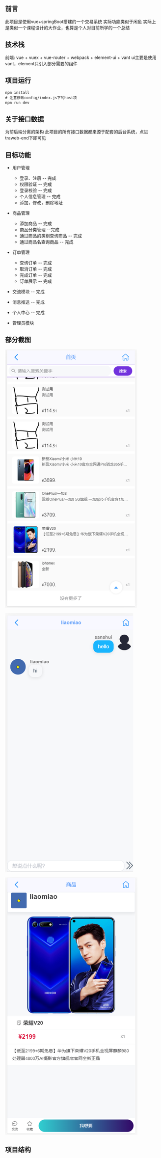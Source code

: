## 前言
此项目是使用vue+springBoot搭建的一个交易系统
实际功能类似于闲鱼
实际上是类似一个课程设计的大作业，也算是个人对目前所学的一个总结
## 技术栈
前端: vue + vuex + vue-router + webpack + element-ui + vant
ui主要是使用vant，element只引入部分需要的组件
## 项目运行

```
npm install
# 注意修改config/index.js下的host项
npm run dev
```
## 关于接口数据

为前后端分离的架构
此项目的所有接口数据都来源于配套的后台系统，点进traweb-end下即可见
## 目标功能

* 用户管理
  * 登录、注册 -- 完成
  * 权限验证 -- 完成
  * 登录校验 -- 完成
  * 个人信息管理 -- 完成
  * 添加，修改，删除地址

* 商品管理
   * 添加商品 -- 完成
   * 商品分类管理 --完成
   * 通过商品的类别查询商品 -- 完成
   * 通过商品名查询商品 -- 完成
* 订单管理
  * 查询订单 -- 完成
  * 取消订单 -- 完成
  * 完成订单 -- 完成
  * 订单展示 -- 完成
* 交流模块 -- 完成
* 消息推送 -- 完成
* 个人中心 -- 完成
* 管理员模块

## 部分截图

![](./static/1.png)

![2](./static/2.png)

![3](./static/3.png)

## 项目结构



